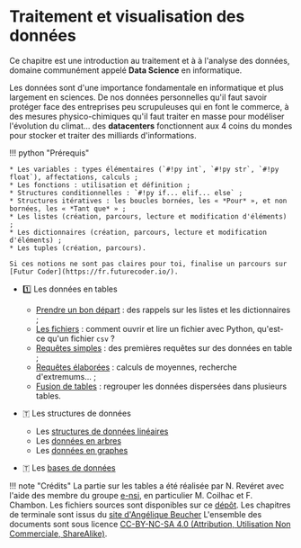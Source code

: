 # Traitement et visualisation des données

Ce chapitre est une introduction au traitement et à à l'analyse des données, domaine communément appelé **Data Science** en informatique.

Les données sont d'une importance fondamentale en informatique et plus largement en sciences. De nos données personnelles qu'il faut savoir protéger face  des entreprises peu scrupuleuses qui en font le commerce, à des mesures physico-chimiques qu'il faut traiter en masse pour modéliser l'évolution du climat... des **datacenters** fonctionnent aux 4 coins du mondes pour stocker et traiter des milliards d'informations.


!!! python "Prérequis" 

    * Les variables : types élémentaires (`#!py int`, `#!py str`, `#!py float`), affectations, calculs ;
    * Les fonctions : utilisation et définition ;
    * Structures conditionnelles : `#!py if... elif... else` ;
    * Structures itératives : les boucles bornées, les « *Pour* », et non bornées, les « *Tant que* » ;
    * Les listes (création, parcours, lecture et modification d'éléments) ;
    * Les dictionnaires (création, parcours, lecture et modification d'éléments) ;
    * Les tuples (création, parcours).

    Si ces notions ne sont pas claires pour toi, finalise un parcours sur [Futur Coder](https://fr.futurecoder.io/).



- 1️⃣ Les données en tables
    * [Prendre un bon départ](1_tables/1_depart/1_listes.md) : des rappels sur les listes et les dictionnaires ;
    * [Les fichiers](1_tables/2_fichiers_csv/1_manipulation.md) : comment ouvrir et lire un fichier avec Python, qu'est-ce qu'un fichier `csv` ?
    * [Requêtes simples](1_tables/3_requetes_simples/1_prenoms.md) : des premières requêtes sur des données en table ;
    * [Requêtes élaborées](1_tables/4_requetes_elaborees/1_films.md) : calculs de moyennes, recherche d'extremums... ;
    * [Fusion de tables](1_tables/5_fusions/1_fusions.md) : regrouper les données dispersées dans plusieurs tables.

- 🇹 Les structures de données
    - Les [structures de données linéaires](2_structure/1_donnees_lineaires/structure_donnees_lineaires.md)
    - Les [données en arbres](2_structure/2_donnees_arbres/arbres.md)
    - Les [données en graphes](2_structure/3_donnees_graphes/Graphes.md)

- 🇹 Les [bases de données](3_bases_de_donnees/bases_de_donnees.md)


!!! note "Crédits"
    La partie sur les tables a été réalisée par N. Revéret avec l'aide des membre du groupe [e-nsi](https://e-nsi.forge.aeif.fr/), en particulier M. Coilhac et F. Chambon. Les fichiers sources sont disponibles sur ce [dépôt](https://forge.aeif.fr/nreveret/donnees_en_table). 
    Les chapitres de terminale sont issus du [site d'Angélique Beucher](https://infosite27.forge.aeif.fr/informatique-au-lycee-prevert/)
    L'ensemble des documents sont sous licence [CC-BY-NC-SA 4.0 (Attribution, Utilisation Non Commerciale, ShareAlike)](https://creativecommons.org/licenses/by-nc-sa/4.0/).

